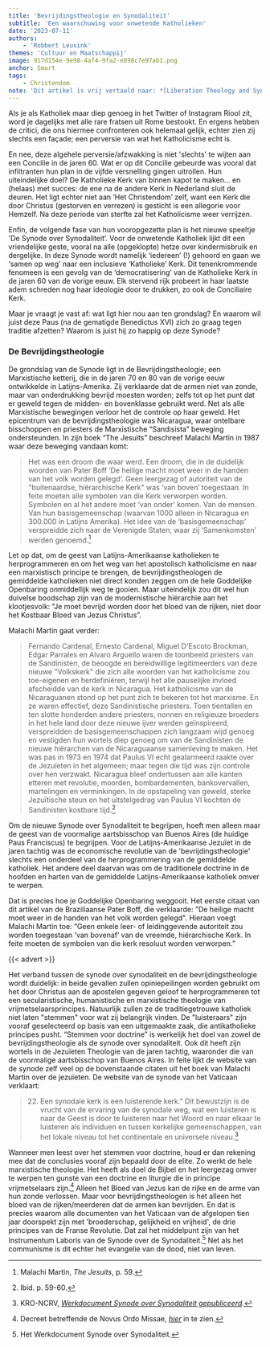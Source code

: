 ```yaml
---
title: 'Bevrijdingstheologie en Synodaliteit'
subtitle: 'Een waarschuwing voor onwetende Katholieken'
date: '2023-07-11'
authors:
    - 'Robbert Leusink'
themes: 'Cultuur en Maatschappij'
image: 917d154e-9e98-4af4-9fa2-e898c7e97ab1.png
anchor: Smart
tags:
    - Christendom
note: 'Dit artikel is vrij vertaald naar: *[Liberation Theology and Synodality](https://padreperegrino.org/2023/06/synodalit/)* onder toestemming van de originele auteur. Op enkele plekken is er context toegevoegd'
---
```


Als je als Katholiek maar diep genoeg in het Twitter of Instagram Riool zit, word je dagelijks met alle rare fratsen uit Rome bestookt. En ergens hebben de critici, die ons hiermee confronteren ook helemaal gelijk, echter zien zij slechts een façade; een perversie van wat het Katholicisme echt is. 

En nee, deze algehele perversie/afzwakking is niet 'slechts' te wijten aan een Concilie in de jaren 60. Wat er op dit Concilie gebeurde was vooral dat infiltranten hun plan in de vijfde versnelling gingen uitrollen. Hun uiteindelijke doel? De Katholieke Kerk van binnen kapot te maken… en (helaas) met succes: de ene na de andere Kerk in Nederland sluit de deuren. Het ligt echter niet aan ‘Het Christendom’ zelf, want een Kerk die door Christus (gestorven en verrezen) is gesticht is een allegorie voor Hemzelf. Na deze periode van sterfte zal het Katholicisme weer verrijzen.

Enfin, de volgende fase van hun vooropgezette plan is het nieuwe speeltje 'De Synode over Synodaliteit’. Voor de onwetende Katholiek lijkt dit een vriendelijke geste, vooral na alle (opgeklopte) hetze over kindermisbruik en dergelijke. In deze Synode wordt namelijk ‘iedereen’ (!) gehoord en gaan we ‘samen op weg’ naar een inclusieve ‘Katholieke’ Kerk. Dit tenenkrommende fenomeen is een gevolg van de ‘democratisering’ van de Katholieke Kerk in de jaren 60 van de vorige eeuw. Elk stervend rijk probeert in haar laatste adem schreden nog haar ideologie door te drukken, zo ook de Conciliaire Kerk.

Maar je vraagt je vast af: wat ligt hier nou aan ten grondslag? En waarom wil juist deze Paus (na de gematigde Benedictus XVI) zich zo graag tegen traditie afzetten? Waarom is juist hij zo happig op deze Synode?


### De Bevrijdingstheologie

De grondslag van de Synode ligt in de Bevrijdingstheologie; een Marxistische ketterij, die in de jaren 70 en 80 van de vorige eeuw ontwikkelde in Latijns-Amerika. Zij verklaarde dat de armen niet van zonde, maar van onderdrukking bevrijd moesten worden; zelfs tot op het punt dat er geweld tegen de midden- en bovenklasse gebruikt werd. Net als alle Marxistische bewegingen verloor het de controle op haar geweld. Het epicentrum van de bevrijdingstheologie was Nicaragua, waar ontelbare bisschoppen en priesters de Marxistische “Sandisista” beweging ondersteunden. In zijn boek “The Jesuits” beschreef Malachi Martin in 1987 waar deze beweging vandaan komt:

>Het was een droom die waar werd. Een droom, die in de duidelijk woorden van Pater Boff ‘De heilige macht moet weer in de handen van het volk worden gelegd’. Geen leergezag of autoriteit van de "buitenaardse, hiërarchische Kerk" was ‘van boven’ toegestaan. In feite moeten alle symbolen van die Kerk verworpen worden. Symbolen en al het andere moet ‘van onder’ komen. Van de mensen. Van hun basisgemeenschap (waarvan 1000 alleen in Nicaragua en 300.000 in Latijns Amerika). Het idee van de ‘basisgemeenschap’ verspreidde zich naar de Verenigde Staten, waar zij ‘Samenkomsten’ werden genoemd.[^1]

Let op dat, om de geest van Latijns-Amerikaanse katholieken te herprogrammeren en om het weg van het apostolisch katholicisme en naar een marxistisch principe te brengen, de bevrijdingstheologen de gemiddelde katholieken niet direct konden zeggen om de hele Goddelijke Openbaring onmiddellijk weg te gooien. Maar uiteindelijk zou dit wel hun duivelse boodschap zijn van de modernistische hiërarchie aan het klootjesvolk: "Je moet bevrijd worden door het bloed van de rijken, niet door het Kostbaar Bloed van Jezus Christus”.

Malachi Martin gaat verder:

>Fernando Cardenal, Ernesto Cardenal, Miguel D'Escoto Brockman, Edgar Parrales en Alvaro Arguello waren de toonbeeld priesters van de Sandinisten, de beoogde en bereidwillige legitimeerders van deze nieuwe "Volkskerk" die zich alle woorden van het katholicisme zou toe-eigenen en herdefiniëren, terwijl het alle pauselijke invloed afscheidde van de kerk in Nicaragua. Het katholicisme van de Nicaraguanen stond op het punt zich te bekeren tot het marxisme. En ze waren effectief, deze Sandinistische priesters. Toen tientallen en ten slotte honderden andere priesters, nonnen en religieuze broeders in het hele land door deze nieuwe ijver werden geïnspireerd, verspreidden de basisgemeenschappen zich langzaam wijd genoeg en vestigden hun wortels diep genoeg om van de Sandinisten de nieuwe hiërarchen van de Nicaraguaanse samenleving te maken. Het was pas in 1973 en 1974 dat Paulus VI echt gealarmeerd raakte over de Jezuïeten in het algemeen; maar tegen die tijd was zijn controle over hen verzwakt. Nicaragua bleef ondertussen aan alle kanten etteren met revolutie, moorden, bombardementen, bankovervallen, martelingen en verminkingen. In de opstapeling van geweld, sterke Jezuïtische steun en het uitstelgedrag van Paulus VI kochten de Sandinisten kostbare tijd.[^2]

Om de nieuwe Synode over Synodaliteit te begrijpen, hoeft men alleen maar de geest van de voormalige aartsbisschop van Buenos Aires (de huidige Paus Franciscus) te begrijpen. Voor de Latijns-Amerikaanse Jezuïet in de jaren tachtig was de economische revolutie van de 'bevrijdingstheologie' slechts een onderdeel van de herprogrammering van de gemiddelde katholiek. Het andere deel daarvan was om de traditionele doctrine in de hoofden en harten van de gemiddelde Latijns-Amerikaanse katholiek omver te werpen. 

Dat is precies hoe je Goddelijke Openbaring weggooit. Het eerste citaat van dit artikel van de Braziliaanse Pater Boff, die verklaarde: "De heilige macht moet weer in de handen van het volk worden gelegd". Hieraan voegt Malachi Martin toe: “Geen enkele leer- of leidinggevende autoriteit zou worden toegestaan ’van bovenaf’ van de vreemde, hiërarchische Kerk. In feite moeten de symbolen van die kerk resoluut worden verworpen.”

{{< advert >}}

Het verband tussen de synode over synodaliteit en de bevrijdingstheologie wordt duidelijk: in beide gevallen zullen opiniepeilingen worden gebruikt om het door Christus aan de apostelen gegeven geloof te herprogrammeren tot een secularistische, humanistische en marxistische theologie van vrijmetselaarsprincipes. Natuurlijk zullen ze de traditiegetrouwe katholiek niet laten "stemmen" voor wat zij belangrijk vinden. De "luisteraars" zijn vooraf geselecteerd op basis van een uitgemaakte zaak, die antikatholieke principes pusht. “Stemmen voor doctrine” is werkelijk het doel van zowel de bevrijdingstheologie als de synode over synodaliteit. Ook dit heeft zijn wortels in de Jezuïeten Theologie van de jaren tachtig, waaronder die van de voormalige aartsbisschop van Buenos Aires. In feite lijkt de website van de synode zelf veel op de bovenstaande citaten uit het boek van Malachi Martin over de jezuïeten. De website van de synode van het Vaticaan verklaart:

> 22. Een synodale kerk is een luisterende kerk." Dit bewustzijn is de vrucht van de ervaring van de synodale weg, wat een luisteren is naar de Geest is door te luisteren naar het Woord en naar elkaar te luisteren als individuen en tussen kerkelijke gemeenschappen, van het lokale niveau tot het continentale en universele niveau.[^3]

Wanneer men leest over het stemmen voor doctrine, houd er dan rekening mee dat de conclusies vooraf zijn bepaald door de elite. Zo werkt de hele marxistische theologie. Het heeft als doel de Bijbel en het leergezag omver te werpen ten gunste van een doctrine en liturgie die in principe vrijmetselaars zijn.[^4] Alleen het Bloed van Jezus kan de rijke en de arme van hun zonde verlossen. Maar voor bevrijdingstheologen is het alleen het bloed van de rijken/meerderen dat de armen kan bevrijden. En dat is precies waarom alle documenten van het Vaticaan van de afgelopen tien jaar doorspekt zijn met 'broederschap, gelijkheid en vrijheid', de drie principes van de Franse Revolutie. Dat zal het middelpunt zijn van het Instrumentum Laboris van de Synode over de Synodaliteit.[^5] Net als het communisme is dit echter het evangelie van de dood, niet van leven.


[^1]: Malachi Martin, *The Jesuits*, p. 59.
[^2]: Ibid. p. 59-60.
[^3]: KRO-NCRV, *[Werkdocument Synode over Synodaliteit gepubliceerd](https://kro-ncrv.nl/werkdocument-synode-over-synodaliteit-gepubliceerd)*.
[^4]: Decreet betreffende de Novus Ordo Missae, *[hier](https://www.ecclesiadei.nl/docs/decretum.html)* in te zien.
[^5]: Het Werkdocument Synode over Synodaliteit.
